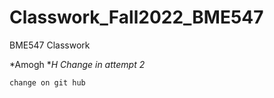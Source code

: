 # Classwork_Fall2022_BME547
BME547 Classwork

*Amogh
**H
    *Change in attempt 2**
    
    change on git hub
    
